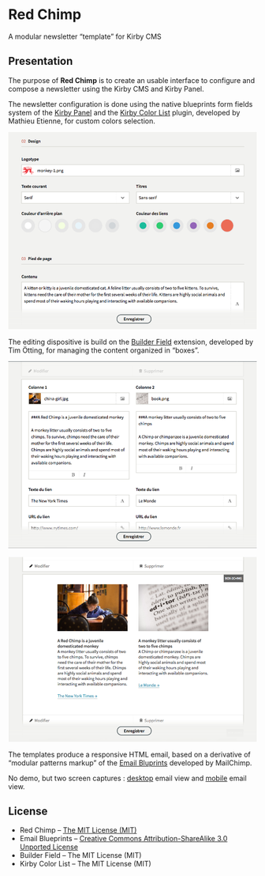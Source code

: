 # Red Chimp

A modular newsletter “template” for Kirby CMS


## Presentation

The purpose of **Red Chimp** is to create an usable interface to configure and compose a newsletter using the Kirby CMS and Kirby Panel.

The newsletter configuration is done using the native blueprints form fields system of the [Kirby Panel](https://getkirby.com/docs/panel/blueprints) and the [Kirby Color List](https://github.com/Thiousi/kirby-color-list) plugin, developed by Mathieu Etienne, for custom colors selection.

![Configuration in Panel](./doc/images/screencapture-red-chimp-ui-05.png)

The editing dispositive is build on the [Builder Field](https://github.com/TimOetting/kirby-builder) extension, developed by Tim Ötting, for managing the content organized in “boxes”.

![Editing in Panel](./doc/images/screencapture-red-chimp-ui-04.png)

![Preview in Panel](./doc/images/screencapture-red-chimp-ui-03.png)

The templates produce a responsive HTML email, based on a derivative of “modular patterns markup” of the [Email Bluprints](https://github.com/mailchimp/email-blueprints) developed by MailChimp.

No demo, but two screen captures : [desktop](doc/images/screencapture-red-chimp-mail.png) email view and [mobile](doc/images/screencapture-red-chimp-mobile.png) email view.


## License

- Red Chimp – [The MIT License (MIT)](doc/license.txt)
- Email Blueprints – [Creative Commons Attribution-ShareAlike 3.0 Unported License](http://creativecommons.org/licenses/by-sa/3.0/)
- Builder Field  – The MIT License (MIT)
- Kirby Color List – The MIT License (MIT)
